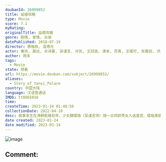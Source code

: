 ```yaml
---
doubanId: 26999852
title: 延禧攻略
type: Movie
score: 7.1
myRating: 
originalTitle: 延禧攻略
genre: 剧情, 爱情, 古装
datePublished: 2018-07-19
director: 惠楷栋, 温德光
actor: 秦岚, 聂远, 佘诗曼, 吴谨言, 许凯, 王冠逸, 谭卓, 苏青, 王媛可, 张嘉倪, 洪尧, 练练, 宋春丽, 李春嫒, 姜梓新, 潘时七, 王茂蕾, 方安娜, 王绘春, 杨净如, 陈宥维, 施予斐, 刘恩尚, 何佳怡, 成浚文, 殷旭, 高洋, 邓莎, 高雨儿, 王鹤润, 王宇威, 王一哲, 许晓诺, 徐百慧, 程茉, 白珊, 茹萍, 戴春荣, 马启越, 秦牛正威, 李若宁, 刘璐, 方楚彤, 张译兮, 陈偌汐, 沈保平, 郑皓原, 郑龙, 叶禾, 张天韵, 高芮, 苏柏丽, 徐源, 任婉婧, 张婕婕, 常铖, 李佳蔚, 庄则熙, 张凯, 安安, 公方敏, 张彬, 文森, 方洋飞, 郑晓婉, 刘诗童, 陈圆媛, 刘泽宇, 成国栋, 周丹妮, 蒲绿闹, 唐洋洋, 孙傲, 孙迪, 苏茂, 严梓豪, 姚未平, 单旭东, 钱晨洁, 李佳勋, 王羿鹍, 卫延侃, 谭旭, 张日辉, 徐格格, 魏劲松, 赵俊泽, 蔡娜, 高启帆, 赵梦洁, 付小雨, 张渟渟, 王欣慧, 彭京粉, 黄溢凯, 刘月涛, 冯钺, 唐嘉童, 马春燕, 周建华, 易勇名, 冯武生, 易勇, 蒋曼琴, 李鹏, 孙翊晨, 范晓明, 黄宣博, 周义晟, 吴利华, 李跃民, 顾天天, 赵君昌, 黄世亮, 许凯, 李望松, 徐佳琦, 晏积瑄, 大昕, 阎萌萌, 吟良犬, 刘芊含, 扈茜茜, 胡良伟, 蔡壮壮, 宝木中阳, 刘琮, 刘一鸣, 邵晨亮, 谢子溦, 杨斌, 朱蓉蓉, 马斑马, 邱秋, 马正阳, 王潇倩, 李佳思
author: 周末
tags:
  - Movie
state: 想看
url: https://movie.douban.com/subject/26999852/
aliases:
  - Story_of_Yanxi_Palace
country: 中国大陆
language: 汉语普通话
IMDb: tt8865016
time: 
createTime: 2023-01-24 01:40:58
collectionDate: 2022-04-10
desc: 故事发生在清朝乾隆初年，少女魏璎珞（吴谨言饰）随一众同龄秀女入选皇宫。璎珞美丽机敏，蕙质兰心，可是她入宫的初衷与其他女孩有所不同。由于姐姐被人杀害，璎珞决心进入紫禁城追查凶手。她误认为皇帝的弟弟傅恒...
date created: 2023-01-24
date modified: 2023-03-14
---
```


![image](p2509891341.jpg)

Comment:
---
